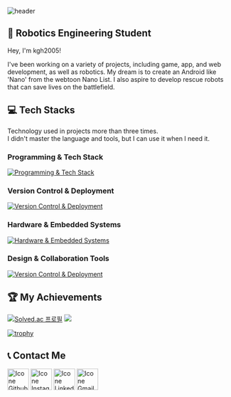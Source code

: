 <!-- kgh2005's ReadMe -->
![header](https://capsule-render.vercel.app/api?type=waving&color=gradient&height=170&section=header&text=KimGeunHyeong&fontSize=60&animation=fadeIn&fontAlignY=38&desc=Robotics&descAlignY=55&descAlign=72.8)

## 🤖 Robotics Engineering Student
Hey, I'm kgh2005!

I've been working on a variety of projects, including game, app, and web development, as well as robotics. My dream is to create an Android like 'Nano' from the webtoon Nano List. I also aspire to develop rescue robots that can save lives on the battlefield.

## 💻 Tech Stacks
Technology used in projects more than three times.<br/>
I didn't master the language and tools, but I can use it when I need it.

### Programming & Tech Stack
[![Programming & Tech Stack](https://skillicons.dev/icons?i=c,cpp,cs,js,py,java,html,css,md,visualstudio,vscode,idea,pycharm,qt,eclipse,sublime,androidstudio,threejs&perline=9&theme=light)](https://skillicons.dev)

### Version Control & Deployment
[![Version Control & Deployment](https://skillicons.dev/icons?i=git,github,netlify,ubuntu&perline=10&theme=light)](https://skillicons.dev)

### Hardware & Embedded Systems
[![Hardware & Embedded Systems](https://skillicons.dev/icons?i=arduino,raspberrypi&perline=12&theme=light)](https://skillicons.dev)


### Design & Collaboration Tools
[![Version Control & Deployment](https://skillicons.dev/icons?i=figma,obsidian,notion,replit&perline=10&theme=light)](https://skillicons.dev)

## 🏆 My Achievements
[![Solved.ac 프로필](http://mazassumnida.wtf/api/v2/generate_badge?boj=nanolist)](https://solved.ac/nanolist)
<a href="https://opgc.me/#/users/kinesis19" target="_blank"><img src="https://api.opgc.me/githubs/users/kinesis19/tag/?theme=prism" /></a>

[![trophy](https://github-profile-trophy.vercel.app/?username=kinesis19&row=1&column=10&theme=monokai)](https://github.com/ryo-ma/github-profile-trophy)


## 📞 Contact Me
[<img height="48px" width="48px" alt="Icone Github" src="https://skillicons.dev/icons?i=github&theme=light"/>](https://github.com/kinesis19)
[<img height="48px" width="48px" alt="Icone Instagram" src="https://skillicons.dev/icons?i=instagram&theme=light"/>](https://www.instagram.com/creator_kinesis/)
[<img height="48px" width="48px" alt="Icone Linkedin" src="https://skillicons.dev/icons?i=linkedin&theme=light"/>](https://www.linkedin.com/in/kinesis19/)
[<img height="48px" width="48px" alt="Icone Gmail" src="https://skillicons.dev/icons?i=discord&theme=light"/>](https://github.com/kinesis19/kinesis19/tree/main/Docs/Discord_Add)
